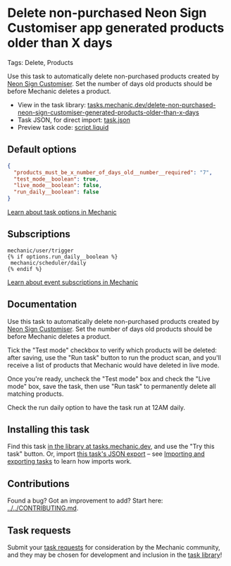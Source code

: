 # Delete non-purchased Neon Sign Customiser app generated products older than X days

Tags: Delete, Products

Use this task to automatically delete non-purchased products created by [Neon Sign Customiser](https://apps.shopify.com/neon-product-customiser). Set the number of days old products should be before Mechanic deletes a product.

* View in the task library: [tasks.mechanic.dev/delete-non-purchased-neon-sign-customiser-generated-products-older-than-x-days](https://tasks.mechanic.dev/delete-non-purchased-neon-sign-customiser-generated-products-older-than-x-days)
* Task JSON, for direct import: [task.json](../../tasks/delete-non-purchased-neon-sign-customiser-generated-products-older-than-x-days.json)
* Preview task code: [script.liquid](./script.liquid)

## Default options

```json
{
  "products_must_be_x_number_of_days_old__number__required": "7",
  "test_mode__boolean": true,
  "live_mode__boolean": false,
  "run_daily__boolean": false
}
```

[Learn about task options in Mechanic](https://learn.mechanic.dev/core/tasks/options)

## Subscriptions

```liquid
mechanic/user/trigger
{% if options.run_daily__boolean %}
 mechanic/scheduler/daily
{% endif %}
```

[Learn about event subscriptions in Mechanic](https://learn.mechanic.dev/core/tasks/subscriptions)

## Documentation

Use this task to automatically delete non-purchased products created by [Neon Sign Customiser](https://apps.shopify.com/neon-product-customiser). Set the number of days old products should be before Mechanic deletes a product.

Tick the "Test mode" checkbox to verify which products will be deleted: after saving, use the "Run task" button to run the product scan, and you'll receive a list of products that Mechanic would have deleted in live mode. 

Once you're ready, uncheck the "Test mode" box and check the "Live mode" box, save the task, then use "Run task" to permanently delete all matching products.

Check the run daily option to have the task run at 12AM daily.


## Installing this task

Find this task [in the library at tasks.mechanic.dev](https://tasks.mechanic.dev/delete-non-purchased-neon-sign-customiser-generated-products-older-than-x-days), and use the "Try this task" button. Or, import [this task's JSON export](../../tasks/delete-non-purchased-neon-sign-customiser-generated-products-older-than-x-days.json) – see [Importing and exporting tasks](https://learn.mechanic.dev/core/tasks/import-and-export) to learn how imports work.

## Contributions

Found a bug? Got an improvement to add? Start here: [../../CONTRIBUTING.md](../../CONTRIBUTING.md).

## Task requests

Submit your [task requests](https://mechanic.canny.io/task-requests) for consideration by the Mechanic community, and they may be chosen for development and inclusion in the [task library](https://tasks.mechanic.dev/)!
